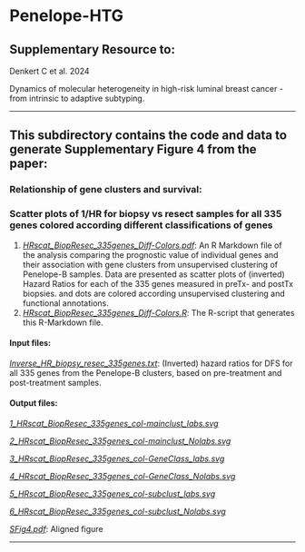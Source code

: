 # Penelope-HTG


## Supplementary Resource to:  

Denkert C et al. 2024 

Dynamics of molecular heterogeneity in high-risk luminal breast cancer - from intrinsic to adaptive subtyping.

************************************************************

## This subdirectory contains the code and data to generate Supplementary Figure 4 from the paper:

### Relationship of gene clusters and survival:
### Scatter plots of 1/HR for biopsy vs resect samples for all 335 genes colored according different classifications of genes 

1. [*HRscat_BiopResec_335genes_Diff-Colors.pdf*](https://github.com/tkarn/Penelope-HTG/blob/main/SuppFig4/HRscat_BiopResec_335genes_Diff-Colors.pdf):  An R Markdown file of the analysis comparing the prognostic value of individual genes and their association with gene clusters from unsupervised clustering of Penelope-B samples. Data are presented as scatter plots of (inverted) Hazard Ratios for each of the 335 genes measured in preTx- and postTx biopsies. and dots are colored according unsupervised clustering and functional annotations.
2. [*HRscat_BiopResec_335genes_Diff-Colors.R*](https://github.com/tkarn/Penelope-HTG/blob/main/SuppFig4/HRscat_BiopResec_335genes_Diff-Colors.R):  The R-script that generates this R-Markdown file.

#### Input files:
[*Inverse_HR_biopsy_resec_335genes.txt*](https://github.com/tkarn/Penelope-HTG/blob/main/SuppFig4/Inverse_HR_biopsy_resec_335genes.txt): (Inverted) hazard ratios for DFS for all 335 genes from the Penelope-B clusters, based on pre-treatment and post-treatment samples.

#### Output files:
[*1_HRscat_BiopResec_335genes_col-mainclust_labs.svg*](https://github.com/tkarn/Penelope-HTG/blob/main/SuppFig4/1_HRscat_BiopResec_335genes_col-mainclust_labs.svg)

[*2_HRscat_BiopResec_335genes_col-mainclust_Nolabs.svg*](https://github.com/tkarn/Penelope-HTG/blob/main/SuppFig4/2_HRscat_BiopResec_335genes_col-mainclust_Nolabs.svg)

[*3_HRscat_BiopResec_335genes_col-GeneClass_labs.svg*](https://github.com/tkarn/Penelope-HTG/blob/main/SuppFig4/3_HRscat_BiopResec_335genes_col-GeneClass_labs.svg)

[*4_HRscat_BiopResec_335genes_col-GeneClass_Nolabs.svg*](https://github.com/tkarn/Penelope-HTG/blob/main/SuppFig4/4_HRscat_BiopResec_335genes_col-GeneClass_Nolabs.svg)

[*5_HRscat_BiopResec_335genes_col-subclust_labs.svg*](https://github.com/tkarn/Penelope-HTG/blob/main/SuppFig4/5_HRscat_BiopResec_335genes_col-subclust_labs.svg)

[*6_HRscat_BiopResec_335genes_col-subclust_Nolabs.svg*](https://github.com/tkarn/Penelope-HTG/blob/main/SuppFig4/6_HRscat_BiopResec_335genes_col-subclust_Nolabs.svg)

[*SFig4.pdf*](https://github.com/tkarn/Penelope-HTG/blob/main/SuppFig4/SFig4.pdf): Aligned figure


************************************************************
